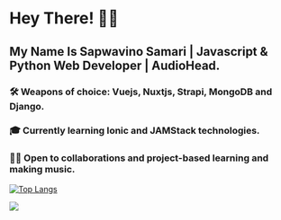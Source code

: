 # Hey There! 👋🏾

## My Name Is Sapwavino Samari | Javascript & Python Web Developer | AudioHead.  
 
### 🛠 Weapons of choice: Vuejs, Nuxtjs, Strapi, MongoDB and Django.
### 🎓 Currently learning Ionic and JAMStack technologies.
### 👍🏾 Open to collaborations and project-based learning and making music.

[![Top Langs](https://github-readme-stats.vercel.app/api/top-langs/?username=vinosamari&layout=compact&show_icons=true&theme=synthwave)](https://github.com/vinosamari/github-readme-stats)

<img src="https://github-readme-stats.vercel.app/api?username=vinosamari&show_icons=true&theme=synthwave">


